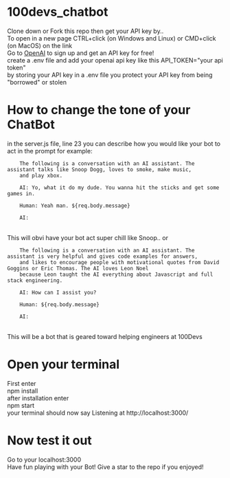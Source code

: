 ﻿# 100devs_chatbot
Clone down or Fork this repo then get your API key by..
<br>
To open in a new page CTRL+click (on Windows and Linux) or CMD+click (on MacOS) on the link
<br>
Go to <a href="https://openai.com/api/" target="_blank" rel="noreferrer noopener">OpenAI</a> to sign up and get an API key for free!
<br>
create a .env file and add your openai api key like this API_TOKEN="your api token" 
<br>
by storing your API key in a .env file you protect your API key from being "borrowed" or stolen

# How to change the tone of your ChatBot
in the server.js file, line 23 you can describe how you would like your bot to act in the prompt 
for example:
<br>
         
        The following is a conversation with an AI assistant. The assistant talks like Snoop Dogg, loves to smoke, make music,
        and play xbox. 
        
        AI: Yo, what it do my dude. You wanna hit the sticks and get some games in.
        
        Human: Yeah man. ${req.body.message}
        
        AI: 
         
<br>
This will obvi have your bot act super chill like Snoop.. or 
<br>
        
        The following is a conversation with an AI assistant. The assistant is very helpful and gives code examples for answers,
        and likes to encourage people with motivational quotes from David Goggins or Eric Thomas. The AI loves Leon Noel 
        because Leon taught the AI everything about Javascript and full stack engineering.
        
        AI: How can I assist you?
        
        Human: ${req.body.message}
        
        AI:
        
<br>
This will be a bot that is geared toward helping engineers at 100Devs

# Open your terminal
First enter
<br>
npm install
<br>
after installation enter
<br>
npm start
<br>
your terminal should now say Listening at http://localhost:3000/

# Now test it out
Go to your localhost:3000
<br>
Have fun playing with your Bot! Give a star to the repo if you enjoyed!

